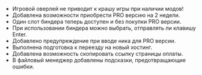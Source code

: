 - Игровой оверлей не приводит к крашу игры при наличии модов!
- Добавлена возможности приобрести PRO версию на 2 недели. 
- Один слот биндера теперь доступен и без покупки PRO версии.
- При использовании биндера можно выбрать, отправлять ли клавишу Enter.
- Добавлено предупреждение при вводе ника для PRO версии. 
- Выполнена подготовка к переезду на новый хостинг. 
- Добавлена возможность скопировать ссылку страницы оплаты. 
- В файловый менеджер добавлены подсказки, предотвращающие ошибки. 
